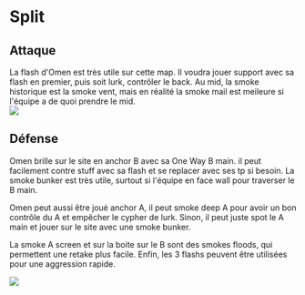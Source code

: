 # Split
## Attaque
<div class="grid">
<div>
La flash d'Omen est très utile sur cette map. Il voudra jouer support avec sa flash en premier, puis soit lurk, contrôler le back.
Au mid, la smoke historique est la smoke vent, mais en réalité la smoke mail est meileure si l'équipe a de quoi prendre le mid.
</div>

<img src="split/atk.png" />
</div>

<div class="grid">
<div>

## Défense
Omen brille sur le site en anchor B avec sa One Way B main. il peut facilement contre stuff avec sa flash et se replacer avec ses tp si besoin. La smoke bunker est très utile, surtout si l'équipe en face wall pour traverser le B main.

Omen peut aussi être joué anchor A, il peut smoke deep A pour avoir un bon contrôle du A et empêcher le cypher de lurk. Sinon, il peut juste spot le A main et jouer sur le site avec une smoke bunker.

La smoke A screen et sur la boite sur le B sont des smokes floods, qui permettent une retake plus facile.
Enfin, les 3 flashs peuvent être utilisées pour une aggression rapide.
</div>

<img src="split/def.png" />
</div>

